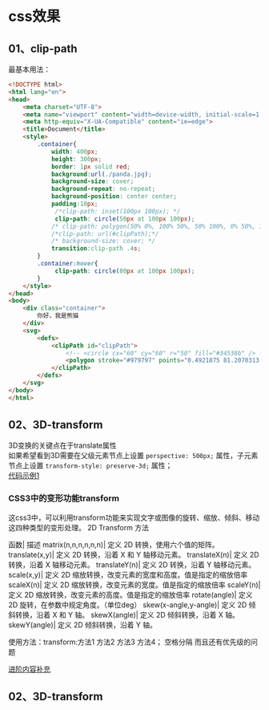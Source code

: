 # css效果

## <div id='class01'>01、clip-path</div>
最基本用法：  
```html
<!DOCTYPE html>
<html lang="en">
<head>
    <meta charset="UTF-8">
    <meta name="viewport" content="width=device-width, initial-scale=1.0">
    <meta http-equiv="X-UA-Compatible" content="ie=edge">
    <title>Document</title>
    <style>
        .container{
            width: 400px;
            height: 300px;
            border: 1px solid red;
            background:url(./panda.jpg);
            background-size: cover;
            background-repeat: no-repeat;
            background-position: center center;
            padding:10px;
             /*clip-path: inset(100px 100px); */
             clip-path: circle(50px at 100px 100px); 
            /* clip-path: polygon(50% 0%, 100% 50%, 50% 100%, 0% 50%, 10% 10%, 40px 10px); */
            /*clip-path: url(#clipPath);*/
            /* background-size: cover; */
            transition:clip-path .4s;
        }
        .container:hover{
             clip-path: circle(80px at 100px 100px); 
        }
    </style>
</head>
<body>
    <div class="container">
        你好，我是熊猫
    </div>
    <svg>
        <defs>
            <clipPath id="clipPath">
                <!-- <circle cx="60" cy="60" r="50" fill="#34538b" /> -->
                <polygon stroke="#979797" points="0.4921875 81.2070313 92.640625 81.2070313 121.601562 0.21875 153.648437 81.2070313 247.390625 80.7734375 173.394531 140.496094 200.308594 227.09375 121.601562 172.71875 53.4960937 227.09375 80.859375 140.496094"></polygon>
            </clipPath>
        </defs>
    </svg>
</body>
</html>
```

## <div id='class02'>02、3D-transform</div>      
3D变换的关键点在于translate属性           
如果希望看到3D需要在父级元素节点上设置 `perspective: 500px;` 属性，子元素节点上设置 `transform-style: preserve-3d;` 属性；   
[代码示例1](./demo/01、3Dtransform.html)

### CSS3中的变形功能transform
这css3中，可以利用transform功能来实现文字或图像的旋转、缩放、倾斜、移动这四种类型的变形处理。
2D Transform 方法

函数|	描述
matrix(n,n,n,n,n,n)|	定义 2D 转换，使用六个值的矩阵。
translate(x,y)|	定义 2D 转换，沿着 X 和 Y 轴移动元素。
translateX(n)|	定义 2D 转换，沿着 X 轴移动元素。
translateY(n)|	定义 2D 转换，沿着 Y 轴移动元素。
scale(x,y)|	定义 2D 缩放转换，改变元素的宽度和高度。值是指定的缩放倍率
scaleX(n)|	定义 2D 缩放转换，改变元素的宽度。值是指定的缩放倍率
scaleY(n)|	定义 2D 缩放转换，改变元素的高度。值是指定的缩放倍率
rotate(angle)|	定义 2D 旋转，在参数中规定角度。（单位deg）
skew(x-angle,y-angle)|	定义 2D 倾斜转换，沿着 X 和 Y 轴。
skewX(angle)|	定义 2D 倾斜转换，沿着 X 轴。
skewY(angle)|	定义 2D 倾斜转换，沿着 Y 轴。
   
使用方法：transform:方法1 方法2 方法3 方法4；  空格分隔  而且还有优先级的问题


[进阶内容补充](http://yunkus.com/css-clip-path/)

## <div id='class02'>02、3D-transform</div>




